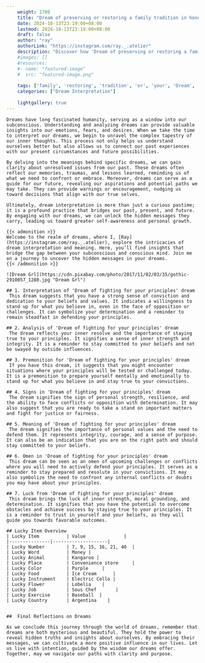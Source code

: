 ```yaml
---
    weight: 1708
    title: "Dream of preserving or restoring a family tradition in honor of your ancestors."  # Assuming 'title' column exists
    date: 2024-10-13T23:19:00+08:00
    lastmod: 2024-10-13T23:19:00+08:00
    draft: false
    author: "ray"
    authorLink: "https://instagram.com/ray._.atelier"
    description: "Discover how 'Dream of preserving or restoring a family tradition in honor of your ancestors.' can interpret your future and uncover its significant meanings in your life."
    #images: []
    #resources:
    #- name: "featured-image"
    #  src: "featured-image.png"
    
    tags: ['family', 'restoring', 'tradition', 'or', 'your', 'Dream', 'a', 'in', 'preserving', 'of', 'honor', 'ancestors.']
    categories: ["Dream Interpretation"]
    
    lightgallery: true
---
```

    
    Dreams have long fascinated humanity, serving as a window into our subconscious. Understanding and analyzing dreams can provide valuable insights into our emotions, fears, and desires. When we take the time to interpret our dreams, we begin to unravel the complex tapestry of our inner thoughts. This process not only helps us understand ourselves better but also allows us to connect our past experiences with our present circumstances and future possibilities.
    
    By delving into the meanings behind specific dreams, we can gain clarity about unresolved issues from our past. These dreams often reflect our memories, traumas, and lessons learned, reminding us of what we need to confront or embrace. Moreover, dreams can serve as a guide for our future, revealing our aspirations and potential paths we may take. They can provide warnings or encouragement, nudging us toward decisions that align with our true selves.
    
    Ultimately, dream interpretation is more than just a curious pastime; it is a profound practice that bridges our past, present, and future. By engaging with our dreams, we can unlock the hidden messages they carry, leading us toward greater self-awareness and personal growth.
    
    {{< admonition >}}
    Welcome to the realm of dreams, where I, [Ray](https://instagram.com/ray._.atelier), explore the intricacies of dream interpretation and meaning. Here, you’ll find insights that bridge the gap between your subconscious and conscious mind. Join me on a journey to uncover the hidden messages in your dreams.
    {{< /admonition >}}
    
    ![Dream Grl](https://cdn.pixabay.com/photo/2017/11/02/03/35/gothic-2910057_1280.jpg "Dream Grl")
    
    ## 1. Interpretation of 'Dream of fighting for your principles' dream
     This dream suggests that you have a strong sense of conviction and dedication to your beliefs and values. It indicates a willingness to stand up for what you believe in, even in the face of opposition or challenges. It can symbolize your determination and a reminder to remain steadfast in defending your principles.
    
    ## 2. Analysis of 'Dream of fighting for your principles' dream
     The dream reflects your inner resolve and the importance of staying true to your principles. It signifies a sense of inner strength and integrity. It is a reminder to stay committed to your beliefs and not be swayed by outside influences.
    
    ## 3. Premonition for 'Dream of fighting for your principles' dream
     If you have this dream, it suggests that you might encounter situations where your principles will be tested or challenged today. It is a premonition to prepare yourself mentally and emotionally to stand up for what you believe in and stay true to your convictions.
    
    ## 4. Signs in 'Dream of fighting for your principles' dream
     The dream signifies the sign of personal strength, resilience, and the ability to face conflicts or opposition with determination. It may also suggest that you are ready to take a stand on important matters and fight for justice or fairness.
    
    ## 5. Meaning of 'Dream of fighting for your principles' dream
     The dream signifies the importance of personal values and the need to defend them. It represents integrity, courage, and a sense of purpose. It can also be an indication that you are on the right path and should stay committed to your beliefs.
    
    ## 6. Omen in 'Dream of fighting for your principles' dream
     This dream can be seen as an omen of upcoming challenges or conflicts where you will need to actively defend your principles. It serves as a reminder to stay prepared and resolute in your convictions. It may also symbolize the need to confront any internal conflicts or doubts you may have about your principles.
    
    ## 7. Luck from 'Dream of fighting for your principles' dream
     This dream brings the luck of inner strength, moral grounding, and determination. It signifies that you have the potential to overcome obstacles and achieve success by staying true to your principles. It is a reminder to trust in yourself and your beliefs, as they will guide you towards favorable outcomes.
    
    ## Lucky Item Overview
    | Lucky Item          | Value              |
    |---------------|--------------------|
    | Lucky Number        | 7, 9, 15, 16, 21, 40  |
    | Lucky Word          | Money |
    | Lucky Animal        | Kangaroo |
    | Lucky Place         | Convenience store     |
    | Lucky Color         | Purple     |
    | Lucky Food          | Ice Cream      |
    | Lucky Instrument    | Electric Cello |
    | Lucky Flower        | Lobelia    |
    | Lucky Job           | Sous Chef       |
    | Lucky Exercise      | Baseball  |
    | Lucky Country       | Argentina    |
    
    
    ##  Final Reflections on Dreams
    
    As we conclude this journey through the world of dreams, remember that dreams are both mysterious and beautiful. They hold the power to reveal hidden truths and insights about ourselves. By embracing their messages, we can cultivate a more positive influence in our lives. Let us live with intention, guided by the wisdom our dreams offer. Together, may we navigate our paths with clarity and purpose.
    